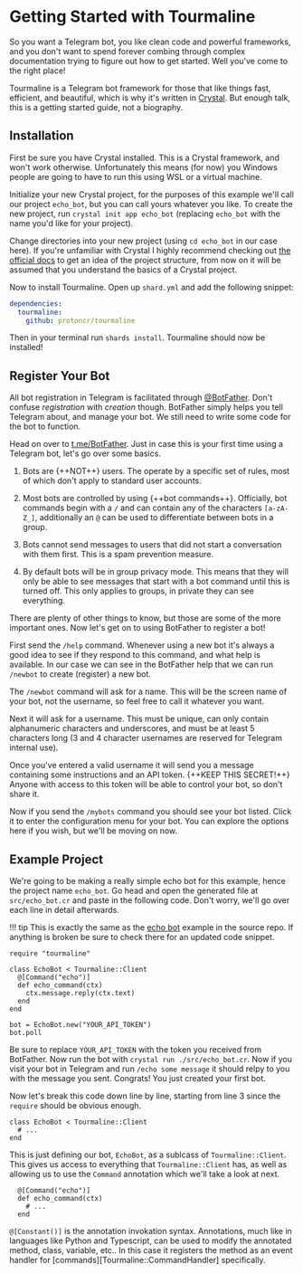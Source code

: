 # Getting Started with Tourmaline

So you want a Telegram bot, you like clean code and powerful frameworks, and you don't want to spend forever combing through complex documentation trying to figure out how to get started. Well you've come to the right place!

Tourmaline is a Telegram bot framework for those that like things fast, efficient, and beautiful, which is why it's written in [Crystal](https://crystal-lang.org). But enough talk, this is a getting started guide, not a biography.

## Installation

First be sure you have Crystal installed. This is a Crystal framework, and won't work otherwise. Unfortunately this means (for now) you Windows people are going to have to run this using WSL or a virtual machine.

Initialize your new Crystal project, for the purposes of this example we'll call our project `echo_bot`, but you can call yours whatever you like. To create the new project, run `crystal init app echo_bot` (replacing `echo_bot` with the name you'd like for your project).

Change directories into your new project (using `cd echo_bot` in our case here). If you're unfamiliar with Crystal I highly recommend checking out [the official docs](https://crystal-lang.org/reference/using_the_compiler/index.html#creating-a-crystal-project) to get an idea of the project structure, from now on it will be assumed that you understand the basics of a Crystal project.

Now to install Tourmaline. Open up `shard.yml` and add the following snippet:

```yaml
dependencies:
  tourmaline:
    github: protoncr/tourmaline
```

Then in your terminal run `shards install`. Tourmaline should now be installed!

## Register Your Bot

All bot registration in Telegram is facilitated through [@BotFather](https://t.me/BotFather). Don't confuse _registration_ with _creation_ though. BotFather simply helps you tell Telegram about, and manage your bot. We still need to write some code for the bot to function.

Head on over to [t.me/BotFather](https://t.me/BotFather). Just in case this is your first time using a Telegram bot, let's go over some basics.

1. Bots are {++NOT++} users. The operate by a specific set of rules, most of which don't apply to standard user accounts.

2. Most bots are controlled by using {++bot commands++}. Officially, bot commands begin with a `/` and can contain any of the characters `[a-zA-Z_]`, additionally an `@` can be used to differentiate between bots in a group.

3. Bots cannot send messages to users that did not start a conversation with them first. This is a spam prevention measure.

4. By default bots will be in group privacy mode. This means that they will only be able to see messages that start with a bot command until this is turned off. This only applies to groups, in private they can see everything.

There are plenty of other things to know, but those are some of the more important ones. Now let's get on to using BotFather to register a bot!

First send the `/help` command. Whenever using a new bot it's always a good idea to see if they respond to this command, and what help is available. In our case we can see in the BotFather help that we can run `/newbot` to create (register) a new bot.

The `/newbot` command will ask for a name. This will be the screen name of your bot, not the username, so feel free to call it whatever you want.

Next it will ask for a username. This must be unique, can only contain alphanumeric characters and underscores, and must be at least 5 characters long (3 and 4 character usernames are reserved for Telegram internal use).

Once you've entered a valid username it will send you a message containing some instructions and an API token. {++KEEP THIS SECRET!++} Anyone with access to this token will be able to control your bot, so don't share it.

Now if you send the `/mybots` command you should see your bot listed. Click it to enter the configuration menu for your bot. You can explore the options here if you wish, but we'll be moving on now.

## Example Project

We're going to be making a really simple echo bot for this example, hence the project name `echo_bot`. Go head and open the generated file at `src/echo_bot.cr` and paste in the following code. Don't worry, we'll go over each line in detail afterwards.

!!! tip
    This is exactly the same as the [echo bot](https://github.com/protoncr/tourmaline/blob/master/examples/echo_bot.cr) example in the source repo. If anything is broken be sure to check there for an updated code snippet.

```crystal linenums="1"
require "tourmaline"

class EchoBot < Tourmaline::Client
  @[Command("echo")]
  def echo_command(ctx)
    ctx.message.reply(ctx.text)
  end
end

bot = EchoBot.new("YOUR_API_TOKEN")
bot.poll
```

Be sure to replace `YOUR_API_TOKEN` with the token you received from BotFather. Now run the bot with `crystal run ./src/echo_bot.cr`. Now if you visit your bot in Telegram and run `/echo some message` it should relpy to you with the message you sent. Congrats! You just created your first bot.

Now let's break this code down line by line, starting from line 3 since the `require` should be obvious enough.

```crystal
class EchoBot < Tourmaline::Client
  # ...
end
```

This is just defining our bot, `EchoBot`, as a sublcass of `Tourmaline::Client`. This gives us access to everything that `Tourmaline::Client` has, as well as allowing us to use the `Command` annotation which we'll take a look at next.

```crystal
  @[Command("echo")]
  def echo_command(ctx)
    # ...
  end
```

`@[Constant()]` is the annotation invokation syntax. Annotations, much like in languages like Python and Typescript, can be used to modify the annotated method, class, variable, etc.. In this case it registers the method as an event handler for [commands][Tourmaline::CommandHandler] specifically.